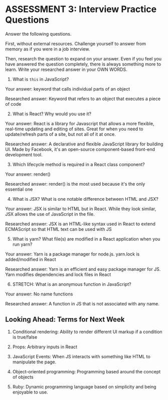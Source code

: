 # ASSESSMENT 3: Interview Practice Questions

Answer the following questions.

First, without external resources. Challenge yourself to answer from memory as if you were in a job interview.

Then, research the question to expand on your answer. Even if you feel you have answered the question completely, there is always something more to learn. Write your researched answer in your OWN WORDS.


1. What is `this` in JavaScript?

  Your answer: keyword that calls individual parts of an object

  Researched answer: Keyword that refers to an object that executes a piece of code



2. What is React? Why would you use it?

  Your answer: React is a library for Javascript that allows a more flexible, real-time updating and editing of sites. Great for when you need to update/refresh parts of a site, but not all of it at once.

  Researched answer: A declarative and flexible JavaScript library for building UI. Made by Facebook, it's an open-source component-based front-end development tool.



3. Which lifecycle method is required in a React class component?

  Your answer: render()

  Researched answer: render() is the most used because it's the only essential one



4. What is JSX? What is one notable difference between HTML and JSX?

  Your answer: JSX is similar to HTML but in React. While they look similar, JSX allows the use of JavaScript in the file.

  Researched answer: JSX is an HTML-like syntax used in React to extend ECMAScript so that HTML text can be used with JS



5. What is yarn? What file(s) are modified in a React application when you run yarn?

  Your answer: Yarn is a package manager for node.js. yarn.lock is added/modified in React

  Researched answer: Yarn is an efficient and easy package manager for JS. Yarn modifies dependencies and lock files in React



6. STRETCH: What is an anonymous function in JavaScript?

  Your answer: No name functions

  Researched answer: A function in JS that is not associated with any name.


## Looking Ahead: Terms for Next Week

1. Conditional rendering: Ability to render different UI markup if a condition is true/false

2. Props: Arbitrary inputs in React

3. JavaScript Events: When JS interacts with something like HTML to manipulate the page.

4. Object-oriented programming: Programming based around the concept of objects

5. Ruby: Dynamic programming language based on simplicity and being enjoyable to use.
